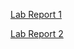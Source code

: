 [Lab Report 1](https://nicholaslam1.github.io/cse15l-lab-reports/lab-report-1-week-0.html)

[Lab Report 2](https://nicholaslam1.github.io/cse15l-lab-reports/lab-report-2-week-3.html)
